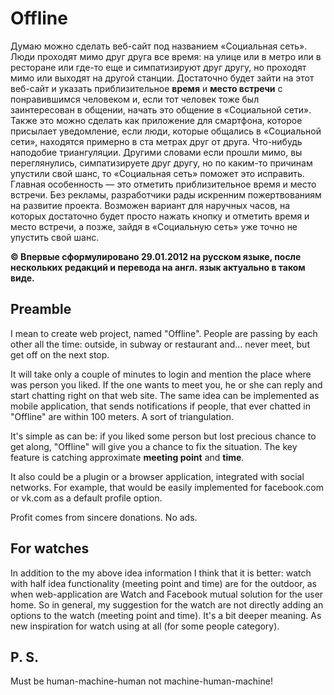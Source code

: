 # Offline

Думаю можно сделать веб-сайт под названием «Социальная сеть». Люди проходят мимо друг друга все время: на улице или в метро или в ресторане или где-то еще и симпатизируют друг другу, но проходят мимо или выходят на другой станции. Достаточно будет зайти на этот веб-сайт и указать приблизительное **время** и **место встречи** с понравившимся человеком и, если тот человек тоже был заинтересован в общении, начать это общение в «Социальной сети». Также это можно сделать как приложение для смартфона, которое присылает уведомление, если люди, которые общались в «Социальной сети», находятся примерно в ста метрах друг от друга. Что-нибудь наподобие триангуляции. Другими словами если прошли мимо, вы переглянулись, симпатизируете друг другу, но по каким-то причинам упустили свой шанс, то «Социальная сеть» поможет это исправить. Главная особенность — это отметить приблизительное время и место встречи. Без рекламы, разработчики рады искренним пожертвованиям на развитие проекта. Возможен вариант для наручных часов, на которых достаточно будет просто нажать кнопку и отметить время и место встречи, а позже, зайдя в «Социальную сеть» уже точно не упустить свой шанс.

**© Впервые сформулировано 29.01.2012 на русском языке, после нескольких редакций и перевода на англ. язык актуально в таком виде.**

## Preamble

I mean to create web project, named "Offline". People are passing by each other all the time: outside, in subway or restaurant and... never meet, but get off on the next stop.

It will take only a couple of minutes to login and mention the place where was person you liked. If the one wants to meet you, he or she can reply and start chatting right on that web site.
The same idea can be implemented as mobile application, that sends notifications if people, that ever chatted in "Offline" are within 100 meters. A sort of triangulation.

It's simple as can be: if you liked some person but lost precious chance to get along, "Offline" will give you a chance to fix the situation. The key feature is catching approximate **meeting point** and **time**.

It also could be a plugin or a browser application, integrated with social networks. For example, that would be easily implemented for facebook.com or vk.com as a default profile option.

Profit comes from sincere donations. No ads.

## For watches

In addition to the my above idea information I think that it is better: watch with half idea functionality (meeting point and time) are for the outdoor, as when web-application are Watch and Facebook mutual solution for the user home. So in general, my suggestion for the watch are not directly adding an options to the watch (meeting point and time). It's a bit deeper meaning. As new inspiration for watch using at all (for some people category).

## P. S. 
Must be human-machine-human not machine-human-machine!

